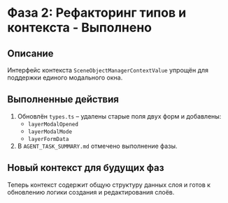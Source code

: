 # Фаза 2: Рефакторинг типов и контекста - Выполнено

## Описание
Интерфейс контекста `SceneObjectManagerContextValue` упрощён для поддержки единого модального окна.

## Выполненные действия
1. Обновлён `types.ts` – удалены старые поля двух форм и добавлены:
   - `layerModalOpened`
   - `layerModalMode`
   - `layerFormData`
2. В `AGENT_TASK_SUMMARY.md` отмечено выполнение фазы.

## Новый контекст для будущих фаз
Теперь контекст содержит общую структуру данных слоя и готов к обновлению логики создания и редактирования слоёв.
